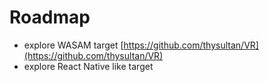 # Roadmap

- explore WASAM target [https://github.com/thysultan/VR](https://github.com/thysultan/VR)
- explore React Native like target